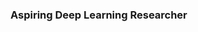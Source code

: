 ### Aspiring Deep Learning Researcher

<!--
**SummerprojectA/SummerprojectA** is a ✨ _special_ ✨ repository because its `README.md` (this file) appears on your GitHub profile.

Here are some ideas to get you started:

- 🔭 I’m currently working on projects related to image processing and pose detction
- 🌱 I’m currently learning through small projects along with learning react
- 👯 I’m looking to collaborate on with passionate research fellows working in field of machine learning 
- 🤔 I’m looking for help with ...
- 💬 Ask me about ...
- 📫 How to reach me: 211230004@nitdelhi.ac.in
- 😄 Pronouns: ...
- ⚡ Fun fact: ...
-->

